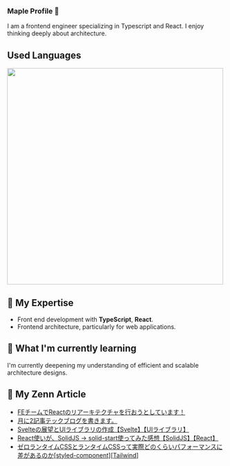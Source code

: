 ### Maple Profile 🍁

I am a frontend engineer specializing in Typescript and React. I enjoy thinking deeply about architecture.

## Used Languages

<p align="left">
    <a href="https://github.com/fuuki12" target="_blank">
    <img src="https://github-readme-stats.vercel.app/api/top-langs/?username=fuuki12&layout=compact&bg_color=DEG,ffb3ba,ffdfba&title_color=fc85ae" width="500px;" target="_blank" />
    </a>
</p>

## 🔭 My Expertise

- Front end development with **TypeScript**, **React**.
- Frontend architecture, particularly for web applications.

## 🌱 What I'm currently learning

I'm currently deepening my understanding of efficient and scalable architecture designs.

## 🎾 My Zenn Article

- [FEチームでReactのリアーキテクチャを行おうとしています！](https://zenn.dev//team_soda/articles/19f8c5619961fa)
- [月に2記事テックブログを書きます。](https://zenn.dev//team_soda/articles/6d57f3715544d0)
- [Svelteの展望とUIライブラリの作成【Svelte】【UIライブラリ】](https://zenn.dev//maple_siro/articles/8c00e1d4ae973f)
- [React使いが、SolidJS -> solid-start使ってみた感想【SolidJS】【React】](https://zenn.dev//maple_siro/articles/f186909c89de95)
- [ゼロランタイムCSSとランタイムCSSって実際どのくらいパフォーマンスに差があるのか[styled-component][Tailwind]](https://zenn.dev//maple_siro/articles/fd29bb6a051971)